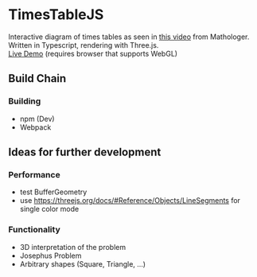 # TimesTableJS
Interactive diagram of times tables as seen in [this video](https://www.youtube.com/watch?v=qhbuKbxJsk8) from Mathologer.  
Written in Typescript, rendering with Three.js.  
[Live Demo](http://htmlpreview.github.io/?https://github.com/MathiasLengler/TimesTableJS/blob/master/main.html)
(requires browser that supports WebGL)

## Build Chain

### Building
- npm (Dev)
- Webpack


## Ideas for further development

### Performance

- test BufferGeometry
- use https://threejs.org/docs/#Reference/Objects/LineSegments 
for single color mode

### Functionality

- 3D interpretation of the problem
- Josephus Problem
- Arbitrary shapes (Square, Triangle, ...)
